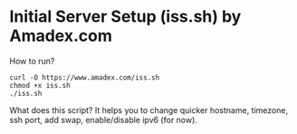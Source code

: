 # Initial Server Setup (iss.sh) by Amadex.com
How to run?

    curl -O https://www.amadex.com/iss.sh
    chmod +x iss.sh
    ./iss.sh

What does this script? It helps you to change quicker hostname, timezone, ssh port, add swap, enable/disable ipv6 (for now).
